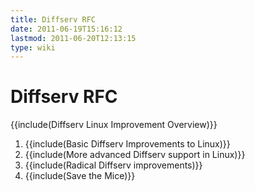 ```yaml
---
title: Diffserv RFC
date: 2011-06-19T15:16:12
lastmod: 2011-06-20T12:13:15
type: wiki
---
```

Diffserv RFC
============

{{include(Diffserv Linux Improvement Overview)}}

1.  {{include(Basic Diffserv Improvements to Linux)}}
2.  {{include(More advanced Diffserv support in Linux)}}
3.  {{include(Radical Diffserv improvements)}}
4.  {{include(Save the Mice)}}

